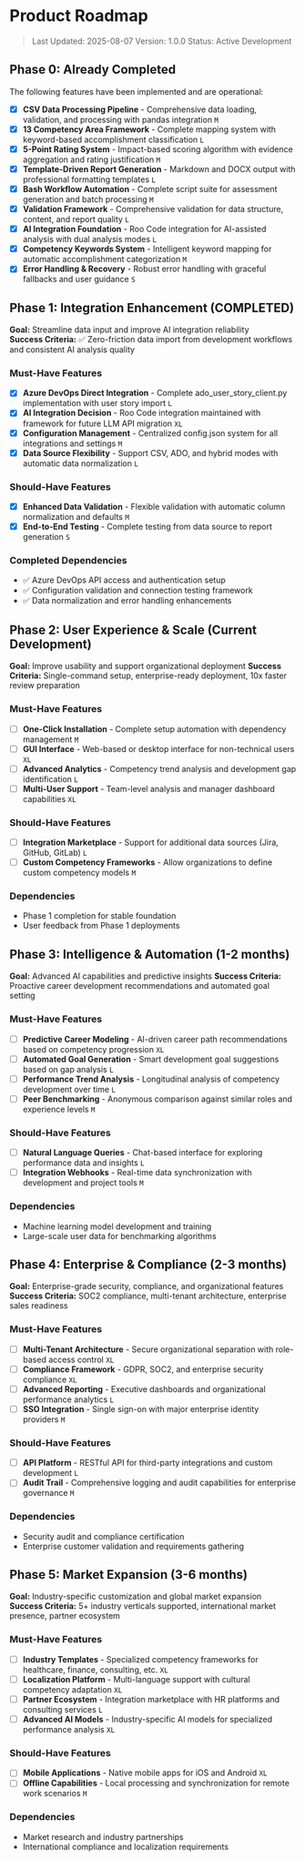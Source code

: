 # Product Roadmap

> Last Updated: 2025-08-07
> Version: 1.0.0
> Status: Active Development

## Phase 0: Already Completed

The following features have been implemented and are operational:

- [x] **CSV Data Processing Pipeline** - Comprehensive data loading, validation, and processing with pandas integration `M`
- [x] **13 Competency Area Framework** - Complete mapping system with keyword-based accomplishment classification `L`
- [x] **5-Point Rating System** - Impact-based scoring algorithm with evidence aggregation and rating justification `M`
- [x] **Template-Driven Report Generation** - Markdown and DOCX output with professional formatting templates `L`
- [x] **Bash Workflow Automation** - Complete script suite for assessment generation and batch processing `M`
- [x] **Validation Framework** - Comprehensive validation for data structure, content, and report quality `L`
- [x] **AI Integration Foundation** - Roo Code integration for AI-assisted analysis with dual analysis modes `L`
- [x] **Competency Keywords System** - Intelligent keyword mapping for automatic accomplishment categorization `M`
- [x] **Error Handling & Recovery** - Robust error handling with graceful fallbacks and user guidance `S`

## Phase 1: Integration Enhancement (COMPLETED)

**Goal:** Streamline data input and improve AI integration reliability  
**Success Criteria:** ✅ Zero-friction data import from development workflows and consistent AI analysis quality

### Must-Have Features

- [x] **Azure DevOps Direct Integration** - Complete ado_user_story_client.py implementation with user story import `L`
- [x] **AI Integration Decision** - Roo Code integration maintained with framework for future LLM API migration `XL`
- [x] **Configuration Management** - Centralized config.json system for all integrations and settings `M`
- [x] **Data Source Flexibility** - Support CSV, ADO, and hybrid modes with automatic data normalization `L`

### Should-Have Features

- [x] **Enhanced Data Validation** - Flexible validation with automatic column normalization and defaults `M`
- [x] **End-to-End Testing** - Complete testing from data source to report generation `S`

### Completed Dependencies

- ✅ Azure DevOps API access and authentication setup
- ✅ Configuration validation and connection testing framework
- ✅ Data normalization and error handling enhancements

## Phase 2: User Experience & Scale (Current Development)

**Goal:** Improve usability and support organizational deployment
**Success Criteria:** Single-command setup, enterprise-ready deployment, 10x faster review preparation

### Must-Have Features

- [ ] **One-Click Installation** - Complete setup automation with dependency management `M`
- [ ] **GUI Interface** - Web-based or desktop interface for non-technical users `XL`
- [ ] **Advanced Analytics** - Competency trend analysis and development gap identification `L`
- [ ] **Multi-User Support** - Team-level analysis and manager dashboard capabilities `XL`

### Should-Have Features

- [ ] **Integration Marketplace** - Support for additional data sources (Jira, GitHub, GitLab) `L`
- [ ] **Custom Competency Frameworks** - Allow organizations to define custom competency models `M`

### Dependencies

- Phase 1 completion for stable foundation
- User feedback from Phase 1 deployments

## Phase 3: Intelligence & Automation (1-2 months)

**Goal:** Advanced AI capabilities and predictive insights
**Success Criteria:** Proactive career development recommendations and automated goal setting

### Must-Have Features

- [ ] **Predictive Career Modeling** - AI-driven career path recommendations based on competency progression `XL`
- [ ] **Automated Goal Generation** - Smart development goal suggestions based on gap analysis `L`
- [ ] **Performance Trend Analysis** - Longitudinal analysis of competency development over time `L`
- [ ] **Peer Benchmarking** - Anonymous comparison against similar roles and experience levels `M`

### Should-Have Features

- [ ] **Natural Language Queries** - Chat-based interface for exploring performance data and insights `L`
- [ ] **Integration Webhooks** - Real-time data synchronization with development and project tools `M`

### Dependencies

- Machine learning model development and training
- Large-scale user data for benchmarking algorithms

## Phase 4: Enterprise & Compliance (2-3 months)

**Goal:** Enterprise-grade security, compliance, and organizational features
**Success Criteria:** SOC2 compliance, multi-tenant architecture, enterprise sales readiness

### Must-Have Features

- [ ] **Multi-Tenant Architecture** - Secure organizational separation with role-based access control `XL`
- [ ] **Compliance Framework** - GDPR, SOC2, and enterprise security compliance `XL`
- [ ] **Advanced Reporting** - Executive dashboards and organizational performance analytics `L`
- [ ] **SSO Integration** - Single sign-on with major enterprise identity providers `M`

### Should-Have Features

- [ ] **API Platform** - RESTful API for third-party integrations and custom development `L`
- [ ] **Audit Trail** - Comprehensive logging and audit capabilities for enterprise governance `M`

### Dependencies

- Security audit and compliance certification
- Enterprise customer validation and requirements gathering

## Phase 5: Market Expansion (3-6 months)

**Goal:** Industry-specific customization and global market expansion
**Success Criteria:** 5+ industry verticals supported, international market presence, partner ecosystem

### Must-Have Features

- [ ] **Industry Templates** - Specialized competency frameworks for healthcare, finance, consulting, etc. `XL`
- [ ] **Localization Platform** - Multi-language support with cultural competency adaptation `XL`
- [ ] **Partner Ecosystem** - Integration marketplace with HR platforms and consulting services `L`
- [ ] **Advanced AI Models** - Industry-specific AI models for specialized performance analysis `XL`

### Should-Have Features

- [ ] **Mobile Applications** - Native mobile apps for iOS and Android `XL`
- [ ] **Offline Capabilities** - Local processing and synchronization for remote work scenarios `M`

### Dependencies

- Market research and industry partnerships
- International compliance and localization requirements